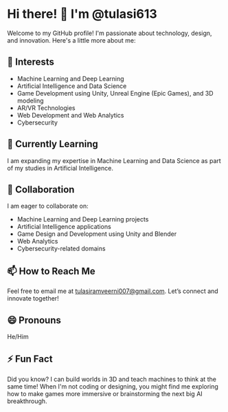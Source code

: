 # Hi there! 👋 I'm @tulasi613

Welcome to my GitHub profile! I'm passionate about technology, design, and innovation. Here's a little more about me:

## 👀 Interests
- Machine Learning and Deep Learning
- Artificial Intelligence and Data Science
- Game Development using Unity, Unreal Engine (Epic Games), and 3D modeling
- AR/VR Technologies
- Web Development and Web Analytics
- Cybersecurity

## 🌱 Currently Learning
I am expanding my expertise in Machine Learning and Data Science as part of my studies in Artificial Intelligence. 

## 💞️ Collaboration
I am eager to collaborate on:
- Machine Learning and Deep Learning projects
- Artificial Intelligence applications
- Game Design and Development using Unity and Blender
- Web Analytics
- Cybersecurity-related domains

## 📫 How to Reach Me
Feel free to email me at tulasiramveerni007@gmail.com. Let’s connect and innovate together!

## 😄 Pronouns
He/Him

## ⚡ Fun Fact
Did you know? I can build worlds in 3D and teach machines to think at the same time! When I'm not coding or designing, you might find me exploring how to make games more immersive or brainstorming the next big AI breakthrough.
